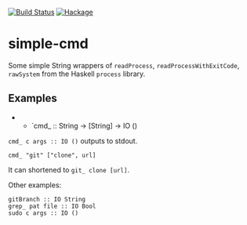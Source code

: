 [![Build Status](https://travis-ci.org/juhp/simple-cmd.png)](https://travis-ci.org/juhp/simple-cmd)
[![Hackage](http://img.shields.io/hackage/v/simple-cmd.png)](http://hackage.haskell.org/package/simple-cmd)

# simple-cmd

Some simple String wrappers of `readProcess`, `readProcessWithExitCode`,
`rawSystem` from the Haskell `process` library.

## Examples

- - `cmd_ :: String -> [String] -> IO ()

`cmd_ c args :: IO ()` outputs to stdout.

```
cmd_ "git" ["clone", url]
```
It can shortened to `git_ clone [url]`.

Other examples:
```
gitBranch :: IO String
grep_ pat file :: IO Bool
sudo c args :: IO ()
```
